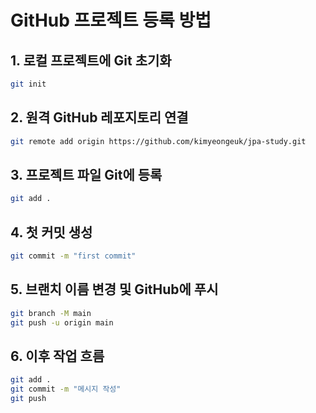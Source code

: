 # GitHub 프로젝트 등록 방법

## 1. 로컬 프로젝트에 Git 초기화

```bash
git init
```

## 2. 원격 GitHub 레포지토리 연결

```bash
git remote add origin https://github.com/kimyeongeuk/jpa-study.git
```

## 3. 프로젝트 파일 Git에 등록

```bash
git add .
```

## 4. 첫 커밋 생성

```bash
git commit -m "first commit"
```

## 5. 브랜치 이름 변경 및 GitHub에 푸시

```bash
git branch -M main
git push -u origin main
```

## 6. 이후 작업 흐름

```bash
git add .
git commit -m "메시지 작성"
git push
```
